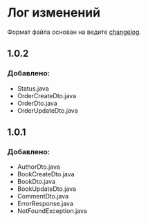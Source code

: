# Лог изменений
Формат файла основан на ведите [changelog](https://keepachangelog.com/ru/1.0.0/).

## 1.0.2
### Добавлено:
- Status.java
- OrderCreateDto.java
- OrderDto.java
- OrderUpdateDto.java

## 1.0.1
### Добавлено:
- AuthorDto.java
- BookCreateDto.java
- BookDto.java
- BookUpdateDto.java
- CommentDto.java
- ErrorResponse.java
- NotFoundException.java